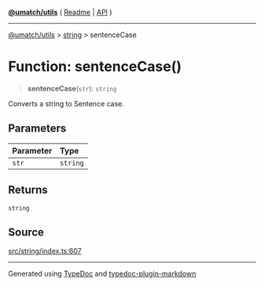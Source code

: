 [**@umatch/utils**](../../README.md) ( [Readme](../../README.md) \| [API](../../API.md) )

---

[@umatch/utils](../../API.md) > [string](../README.md) > sentenceCase

# Function: sentenceCase()

> **sentenceCase**(`str`): `string`

Converts a string to Sentence case.

## Parameters

| Parameter | Type     |
| :-------- | :------- |
| `str`     | `string` |

## Returns

`string`

## Source

[src/string/index.ts:607](https://github.com/umatch-oficial/utils/blob/51f6213/src/string/index.ts#L607)

---

Generated using [TypeDoc](https://typedoc.org/) and [typedoc-plugin-markdown](https://www.npmjs.com/package/typedoc-plugin-markdown)
